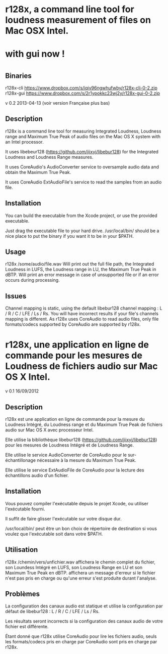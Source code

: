 
# r128x, a command line tool for loudness measurement of files on Mac OSX Intel. #
# with gui now !
#

## Binaries ##
r128x-cli https://www.dropbox.com/s/iqiv96ngwhufwby/r128x-cli-0-2.zip
r128x-gui https://www.dropbox.com/s/2r1ypokkc23wj2y/r128x-gui-0-2.zip
 
v 0.2 2013-04-13
(voir version Française plus bas)
## Description ##
r128x is a command line tool for measuring Integrated Loudness, Loudness range and Maximum True Peak of audio files on the Mac OS X system with an Intel processor.

It uses libebeur128 (https://github.com/jiixyj/libebur128) for the Integrated Loudness and Loudness Range measures.

It uses CoreAudio's AudioConverter service to oversample audio data and obtain the Maximum True Peak.

It uses CoreAudio ExtAudioFile's service to read the samples from an audio file.

## Installation ##
You can build the executable from the Xcode project, or use the provided executable.

Just drag the executable file to your hard drive.
/usr/local/bin/ should be a nice place to put the binary if you want it to be in your $PATH.

## Usage ##
r128x /some/audio/file.wav
Will print out the full file path, the Integrated Loudness in LUFS, the Loudness range in LU, the Maximum True Peak in dBTP.
Will print an error message in case of unsupported file or if an error occurs during processing.

## Issues ##
Channel mapping is static, using the default libebur128 channel mapping :
L / R / C / LFE / Ls / Rs.
You will have incorrect results if your file's channels mapping is different.
As r128x uses CoreAudio to read audio files, only file formats/codecs supported by CoreAudio are supported by r128x.

# r128x, une application en ligne de commande pour les mesures de Loudness de fichiers audio sur Mac OS X Intel. #
v 0.1 16/09/2012
## Description ##
r128x est une application en ligne de commande pour la mesure du Loudness Intégré, du Loudness range et du Maximum True Peak de fichiers audio sur Mac OS X avec processeur Intel.

Elle utilise la bibliothèque libebur128 (https://github.com/jiixyj/libebur128) pour les mesures de Loudness Intégré et de Loudness Range.

Elle utilise le service AudioConverter de CoreAudio pour le sur-échantillonage nécessaire à la mesure du Maximum True Peak.

Elle utilise le service ExtAudioFile de CoreAudio pour la lecture des échantillons audio d'un fichier.

## Installation ##
Vous pouvez compiler l'exécutable depuis le projet Xcode, ou utiliser l'exécutable fourni.

Il suffit de faire glisser l'exécutable sur votre disque dur.

/usr/local/bin/ peut être un bon choix de répertoire de destination si vous voulez que l'exécutable soit dans votre $PATH.

## Utilisation ##
r128x /chemin/vers/unfichier.wav
affichera le chemin complet du fichier, son Loundess Intégré en LUFS, son Loudness Range en LU et son Maximum True Peak en dBTP.
affichera un message d'erreur si le fichier n'est pas pris en charge ou qu'une erreur s'est produite durant l'analyse.

## Problèmes ##
La configuration des canaux audio est statique et utilise la configuration par défaut de libebur128 : L / R / C / LFE / Ls / Rs.

Les résultats seront incorrects si la configuration des canaux audio de votre fichier est différente.

Étant donné que r128x utilise CoreAudio pour lire les fichiers audio, seuls les formats/codecs pris en charge par CoreAudio sont pris en charge par r128x.